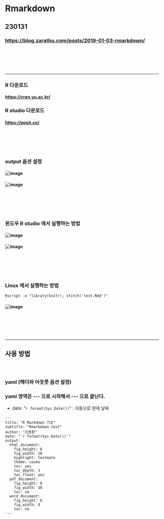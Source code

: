 # Rmarkdown
## 230131
### https://blog.zarathu.com/posts/2019-01-03-rmarkdown/
### <br/><br/><br/>

--------------------------------------------------------------------------------------------
### R 다운로드
#### https://cran.yu.ac.kr/
### R studio 다운로드
#### https://posit.co/
### <br/><br/><br/>

### output 옵션 설정
#### ![image](https://user-images.githubusercontent.com/62974484/215626796-d895667d-c267-4d79-9b53-9fd708e93e7c.png)
#### ![image](https://user-images.githubusercontent.com/62974484/215627012-d2737450-1465-4394-9cc2-1527757e7f74.png)
### <br/><br/><br/>

### 윈도우 R studio 에서 실행하는 방법
#### ![image](https://user-images.githubusercontent.com/62974484/215626666-8fa45579-900b-4ddc-ae38-ce0f015186e5.png)
#### ![image](https://user-images.githubusercontent.com/62974484/215626706-0e691163-abc2-417a-aa5f-e1b644e9a263.png)
### <br/><br/><br/>

### Linux 에서 실행하는 방법
```
Rscript -e "library(knitr); stitch('test.Rmd')"
```
#### ![image](https://user-images.githubusercontent.com/62974484/215626544-cbf92857-4c79-4d73-8638-255fb8275784.png)
### <br/><br/><br/>

--------------------------------------------------------------------------------------------
## 사용 방법
### <br/>

### yaml (헤더와 아웃풋 옵션 설정)
### yaml 영역은 --- 으로 시작해서 --- 으로 끝난다.
- date: "`r format(Sys.Date())`" : 자동으로 현재 날짜
```
---
title: "R Markdown 기초"
subtitle: "Rmarkdown test"
author: "신종환"
date: "`r format(Sys.Date())`"
output:
  html_document:
    fig_height: 6
    fig_width: 10
    highlight: textmate
    theme: cosmo
    toc: yes
    toc_depth: 3
    toc_float: yes
  pdf_document:
    fig_height: 6
    fig_width: 10
    toc: no
  word_document:
    fig_height: 6
    fig_width: 9
    toc: no
---
```
